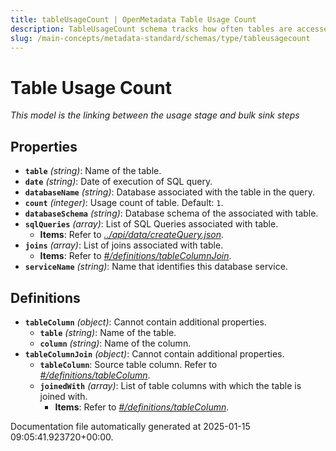 ```yaml
---
title: tableUsageCount | OpenMetadata Table Usage Count
description: TableUsageCount schema tracks how often tables are accessed or queried within the platform.
slug: /main-concepts/metadata-standard/schemas/type/tableusagecount
---
```


# Table Usage Count

*This model is the linking between the usage stage and bulk sink steps*

## Properties

- **`table`** *(string)*: Name of the table.
- **`date`** *(string)*: Date of execution of SQL query.
- **`databaseName`** *(string)*: Database associated with the table in the query.
- **`count`** *(integer)*: Usage count of table. Default: `1`.
- **`databaseSchema`** *(string)*: Database schema of the associated with table.
- **`sqlQueries`** *(array)*: List of SQL Queries associated with table.
  - **Items**: Refer to *[../api/data/createQuery.json](#/api/data/createQuery.json)*.
- **`joins`** *(array)*: List of joins associated with table.
  - **Items**: Refer to *[#/definitions/tableColumnJoin](#definitions/tableColumnJoin)*.
- **`serviceName`** *(string)*: Name that identifies this database service.
## Definitions

- **`tableColumn`** *(object)*: Cannot contain additional properties.
  - **`table`** *(string)*: Name of the table.
  - **`column`** *(string)*: Name of the column.
- **`tableColumnJoin`** *(object)*: Cannot contain additional properties.
  - **`tableColumn`**: Source table column. Refer to *[#/definitions/tableColumn](#definitions/tableColumn)*.
  - **`joinedWith`** *(array)*: List of table columns with which the table is joined with.
    - **Items**: Refer to *[#/definitions/tableColumn](#definitions/tableColumn)*.


Documentation file automatically generated at 2025-01-15 09:05:41.923720+00:00.
